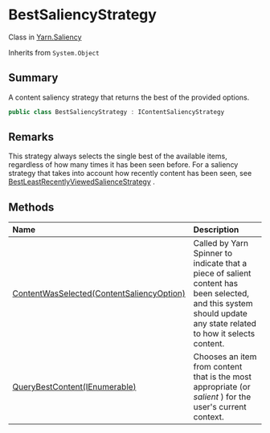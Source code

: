 # BestSaliencyStrategy

Class in [Yarn.Saliency](/docs/api/csharp/yarn.saliency.md)

Inherits from `System.Object`

## Summary


A content saliency strategy that returns the best of the provided
options.


```csharp
public class BestSaliencyStrategy : IContentSaliencyStrategy
```

## Remarks


This strategy always selects the single best of the available items,
regardless of how many times it has been seen before. For a saliency
strategy that takes into account how recently content has been seen, see
<a href="yarn.saliency.bestleastrecentlyviewedsaliencestrategy.md">BestLeastRecentlyViewedSalienceStrategy</a> .


## Methods

|Name|Description|
|:---|:---|
|[ContentWasSelected(ContentSaliencyOption)](/docs/api/csharp/yarn.saliency.bestsaliencystrategy.contentwasselected.md)|Called by Yarn Spinner to indicate that a piece of salient content has been selected, and this system should update any state related to how it selects content.|
|[QueryBestContent(IEnumerable<ContentSaliencyOption>)](/docs/api/csharp/yarn.saliency.bestsaliencystrategy.querybestcontent.md)|Chooses an item from content that is the most appropriate (or <i>salient</i> ) for the user's current context.|

